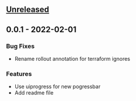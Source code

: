 <a name="unreleased"></a>
## [Unreleased]


<a name="0.0.1"></a>
## 0.0.1 - 2022-02-01
### Bug Fixes
- Rename rollout annotation for terraform ignores

### Features
- Use uiprogress for new pogressbar
- Add readme file


[Unreleased]: https://github.com/angelabad/node-safe-drainer/compare/0.0.1...HEAD

